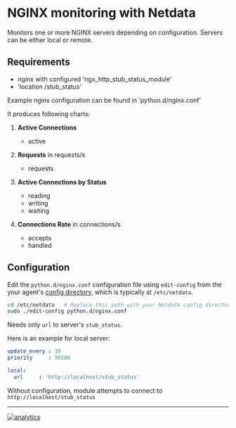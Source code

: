 <!--
---
title: "NGINX monitoring with Netdata"
custom_edit_url: https://github.com/netdata/netdata/edit/master/collectors/python.d.plugin/nginx/README.md
---
-->

# NGINX monitoring with Netdata

Monitors one or more NGINX servers depending on configuration. Servers can be either local or remote.

## Requirements

-   nginx with configured 'ngx_http_stub_status_module'
-   'location /stub_status'

Example nginx configuration can be found in 'python.d/nginx.conf'

It produces following charts:

1.  **Active Connections**

    -   active

2.  **Requests** in requests/s

    -   requests

3.  **Active Connections by Status**

    -   reading
    -   writing
    -   waiting

4.  **Connections Rate** in connections/s

    -   accepts
    -   handled

## Configuration

Edit the `python.d/nginx.conf` configuration file using `edit-config` from the your agent's [config
directory](/docs/step-by-step/step-04.md#find-your-netdataconf-file), which is typically at `/etc/netdata`.

```bash
cd /etc/netdata   # Replace this path with your Netdata config directory, if different
sudo ./edit-config python.d/nginx.conf
```

Needs only `url` to server's `stub_status`.

Here is an example for local server:

```yaml
update_every : 10
priority     : 90100

local:
  url     : 'http://localhost/stub_status'
```

Without configuration, module attempts to connect to `http://localhost/stub_status`

---

[![analytics](https://www.google-analytics.com/collect?v=1&aip=1&t=pageview&_s=1&ds=github&dr=https%3A%2F%2Fgithub.com%2Fnetdata%2Fnetdata&dl=https%3A%2F%2Fmy-netdata.io%2Fgithub%2Fcollectors%2Fpython.d.plugin%2Fnginx%2FREADME&_u=MAC~&cid=5792dfd7-8dc4-476b-af31-da2fdb9f93d2&tid=UA-64295674-3)](<>)
